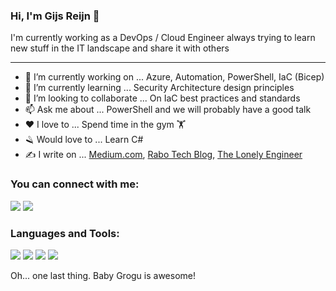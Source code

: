 ### Hi, I'm Gijs Reijn 👋

I'm currently working as a DevOps / Cloud Engineer always trying to learn new stuff in the IT landscape and share it with others

---

- 🔭 I’m currently working on ... Azure, Automation, PowerShell, IaC (Bicep)
- 🌱 I’m currently learning ... Security Architecture design principles
- 👯 I’m looking to collaborate ... On IaC best practices and standards
- 📫 Ask me about ... PowerShell and we will probably have a good talk
- ❤  I love to ... Spend time in the gym 🏋️
- 🪒 Would love to ... Learn C#
- ✍️ I write on ... [Medium.com](https://medium.com/@gijsreijn), [Rabo Tech Blog](https://rabobank.jobs/en/techblog/coding-architecture/), [The Lonely Engineer](https://thelonelyengineer.com/)

### You can connect with me:

<p align="left">  
<a href="https://twitter.com/GijsReijn" target="blank"><img src="https://img.icons8.com/color/35/000000/twitter--v2.png"/></a>
<a href="https://linkedin.com/in/gijs-reijn-582b81198/" target="blank"><img src="https://img.icons8.com/color/35/000000/linkedin.png"/></a>
</p>

### Languages and Tools:

<p>
<img src="https://img.icons8.com/fluency/35/000000/visual-studio-code-2019.png"/>
<img src="https://img.icons8.com/color/35/azure-1.png"/>
<img src="https://img.icons8.com/ios-filled/35/powershell.png"/>
<img src="https://img.icons8.com/emoji/35/flexed-biceps.png"/>
</p>

Oh... one last thing. Baby Grogu is awesome!
